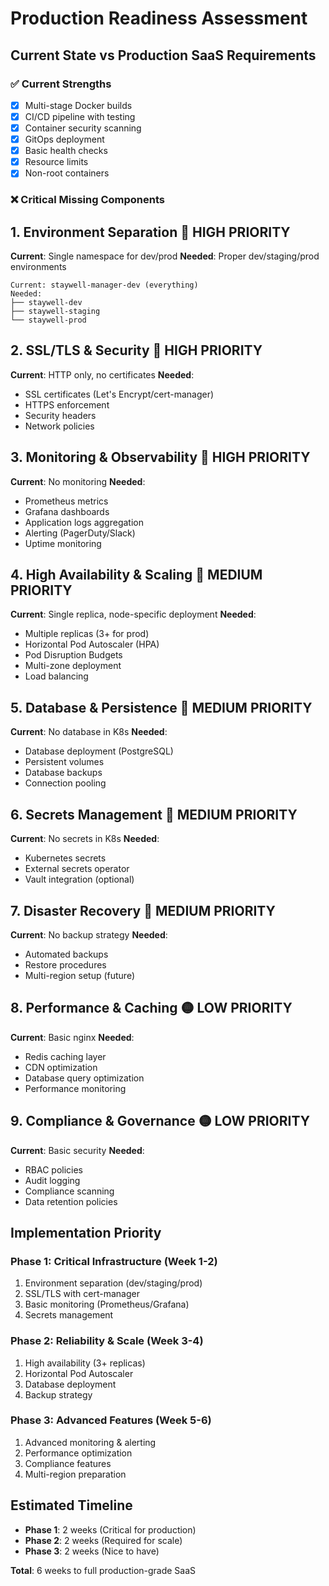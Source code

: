 # Production Readiness Assessment

## Current State vs Production SaaS Requirements

### ✅ **Current Strengths**
- [x] Multi-stage Docker builds
- [x] CI/CD pipeline with testing
- [x] Container security scanning
- [x] GitOps deployment
- [x] Basic health checks
- [x] Resource limits
- [x] Non-root containers

### ❌ **Critical Missing Components**

## 1. **Environment Separation** 🚨 HIGH PRIORITY
**Current**: Single namespace for dev/prod
**Needed**: Proper dev/staging/prod environments

```
Current: staywell-manager-dev (everything)
Needed: 
├── staywell-dev
├── staywell-staging  
└── staywell-prod
```

## 2. **SSL/TLS & Security** 🚨 HIGH PRIORITY
**Current**: HTTP only, no certificates
**Needed**: 
- SSL certificates (Let's Encrypt/cert-manager)
- HTTPS enforcement
- Security headers
- Network policies

## 3. **Monitoring & Observability** 🚨 HIGH PRIORITY
**Current**: No monitoring
**Needed**:
- Prometheus metrics
- Grafana dashboards
- Application logs aggregation
- Alerting (PagerDuty/Slack)
- Uptime monitoring

## 4. **High Availability & Scaling** 🔶 MEDIUM PRIORITY
**Current**: Single replica, node-specific deployment
**Needed**:
- Multiple replicas (3+ for prod)
- Horizontal Pod Autoscaler (HPA)
- Pod Disruption Budgets
- Multi-zone deployment
- Load balancing

## 5. **Database & Persistence** 🔶 MEDIUM PRIORITY
**Current**: No database in K8s
**Needed**:
- Database deployment (PostgreSQL)
- Persistent volumes
- Database backups
- Connection pooling

## 6. **Secrets Management** 🔶 MEDIUM PRIORITY
**Current**: No secrets in K8s
**Needed**:
- Kubernetes secrets
- External secrets operator
- Vault integration (optional)

## 7. **Disaster Recovery** 🔶 MEDIUM PRIORITY
**Current**: No backup strategy
**Needed**:
- Automated backups
- Restore procedures
- Multi-region setup (future)

## 8. **Performance & Caching** 🟡 LOW PRIORITY
**Current**: Basic nginx
**Needed**:
- Redis caching layer
- CDN optimization
- Database query optimization
- Performance monitoring

## 9. **Compliance & Governance** 🟡 LOW PRIORITY
**Current**: Basic security
**Needed**:
- RBAC policies
- Audit logging
- Compliance scanning
- Data retention policies

## Implementation Priority

### Phase 1: Critical Infrastructure (Week 1-2)
1. Environment separation (dev/staging/prod)
2. SSL/TLS with cert-manager
3. Basic monitoring (Prometheus/Grafana)
4. Secrets management

### Phase 2: Reliability & Scale (Week 3-4)
1. High availability (3+ replicas)
2. Horizontal Pod Autoscaler
3. Database deployment
4. Backup strategy

### Phase 3: Advanced Features (Week 5-6)
1. Advanced monitoring & alerting
2. Performance optimization
3. Compliance features
4. Multi-region preparation

## Estimated Timeline
- **Phase 1**: 2 weeks (Critical for production)
- **Phase 2**: 2 weeks (Required for scale)
- **Phase 3**: 2 weeks (Nice to have)

**Total**: 6 weeks to full production-grade SaaS
